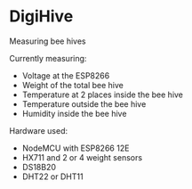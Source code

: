# DigiHive
Measuring bee hives

Currently measuring:
* Voltage at the ESP8266
* Weight of the total bee hive
* Temperature at 2 places inside the bee hive
* Temperature outside the bee hive
* Humidity inside the bee hive

Hardware used:
* NodeMCU with ESP8266 12E
* HX711 and 2 or 4 weight sensors
* DS18B20
* DHT22 or DHT11
